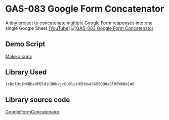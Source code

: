 # GAS-083 Google Form Concatenator

A tiny project to concatenate multiple Google Form responses into one single Google Sheet.[[YouTube]](https://youtu.be/r6RUa86aGk4)
[![GAS-083 Google Form Concatenator](https://user-images.githubusercontent.com/16481229/133769302-6b921ab9-767a-4df6-967f-49cc9b5a0d7a.png)
](https://youtu.be/r6RUa86aGk4)

## Demo Script

[Make a copy](https://docs.google.com/spreadsheets/d/118zCasXQRR5NjitXjf2RXpkVcJsokfvC7jwkgxkcASA/copy)

## Library Used

```bash
1cBqlDtJNXBbx4PBldiCN0NvjrGu6lciHSHUs43G5S0O0xSlR5Wbbk1W0
```

## Library source code

[GoogleFormConcatenator](https://github.com/ashtonfei/gas-libs/tree/GoogleFormConcatenator)
